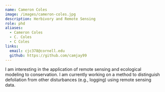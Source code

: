 ```yaml
---
name: Cameron Coles
image: /images/cameron-coles.jpg
description: Herbivory and Remote Sensing
role: phd
aliases:
  - Cameron Coles
  - C. Coles
  - C Coles
links:
  email: cjc378@cornell.edu
  github: https://github.com/camjay99
---
```


I am interesting in the application of remote sensing and ecological modeling to conservation. I am currently working on a method to distinguish defoliation from other disturbances (e.g., logging) using remote sensing data.

